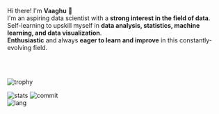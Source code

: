 Hi there!
I'm **Vaaghu** 👋<br/>
I'm an aspiring data scientist with a **strong interest in the field of data**.<br/> 
Self-learning to upskill myself in **data analysis, statistics, machine learning, and data visualization**.<br/>
**Enthusiastic** and always **eager to learn and improve** in this constantly-evolving field.<br/>

<br><br>
<!--[![Ashutosh's github activity graph](https://github-readme-activity-graph.vercel.app/graph?username=vignesh021102&bg_color=ffcfe9&color=9e4c98&line=9e4c98&point=403d3d&area=true&hide_border=true)](https://github.com/ashutosh00710/github-readme-activity-graph)-->

![trophy](https://github-profile-trophy.vercel.app/?username=vaaghu&margin-w=20&theme=midnight-purple)

![stats](https://github-readme-stats.vercel.app/api?username=vaaghu&theme=midnight-purple&hide_border=false&include_all_commits=true&count_private=true)
![commit](https://github-readme-streak-stats.herokuapp.com/?user=vaaghu&theme=midnight-purple&hide_border=false)<br/>
![lang](https://github-readme-stats.vercel.app/api/top-langs/?username=vaaghu&theme=midnight-purple&hide_border=false&include_all_commits=true&count_private=true&layout=compact)
